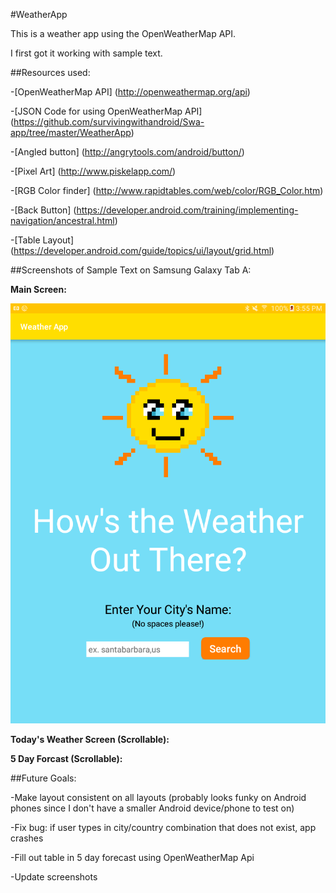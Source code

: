 #WeatherApp

This is a weather app using the OpenWeatherMap API.

I first got it working with sample text.

##Resources used:

-[OpenWeatherMap API] (http://openweathermap.org/api)

-[JSON Code for using OpenWeatherMap API] (https://github.com/survivingwithandroid/Swa-app/tree/master/WeatherApp)

-[Angled button] (http://angrytools.com/android/button/)

-[Pixel Art] (http://www.piskelapp.com/)

-[RGB Color finder] (http://www.rapidtables.com/web/color/RGB_Color.htm)

-[Back Button] (https://developer.android.com/training/implementing-navigation/ancestral.html)

-[Table Layout] (https://developer.android.com/guide/topics/ui/layout/grid.html)


##Screenshots of Sample Text on Samsung Galaxy Tab A:

**Main Screen:**

![Alt text](/app/src/main/res/drawable/ssmain.png?raw=true)

**Today's Weather Screen (Scrollable):**

**5 Day Forcast (Scrollable):**

##Future Goals:

-Make layout consistent on all layouts (probably looks funky on Android phones since I don't have a smaller Android device/phone to test on)

-Fix bug: if user types in city/country combination that does not exist, app crashes

-Fill out table in 5 day forecast using OpenWeatherMap Api

-Update screenshots

